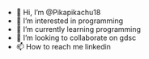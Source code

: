 - 👋 Hi, I’m @Pikapikachu18
- 👀 I’m interested in programming
- 🌱 I’m currently learning programming
- 💞️ I’m looking to collaborate on gdsc
- 📫 How to reach me linkedin

<!---
Pikapikachu18/Pikapikachu18 is a ✨ special ✨ repository because its `README.md` (this file) appears on your GitHub profile.
You can click the Preview link to take a look at your changes.
--->
